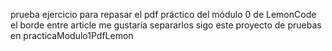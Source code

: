prueba ejercicio para repasar el pdf práctico del módulo 0 de LemonCode
el borde entre article me gustaría separarlos
sigo este proyecto de pruebas en practicaModulo1PdfLemon